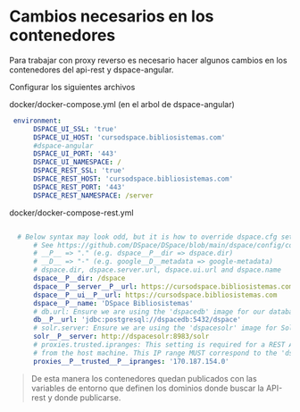 # Cambios necesarios en los contenedores

 Para trabajar con proxy reverso es necesario hacer algunos cambios en los contenedores del api-rest y dspace-angular. 



Configurar los siguientes archivos 

docker/docker-compose.yml (en el arbol de dspace-angular)

```yml
 environment:
      DSPACE_UI_SSL: 'true'
      DSPACE_UI_HOST: 'cursodspace.bibliosistemas.com'
      #dspace-angular
      DSPACE_UI_PORT: '443'
      DSPACE_UI_NAMESPACE: /
      DSPACE_REST_SSL: 'true'
      DSPACE_REST_HOST: 'cursodspace.bibliosistemas.com'
      DSPACE_REST_PORT: '443'
      DSPACE_REST_NAMESPACE: /server
```


docker/docker-compose-rest.yml

```yml

  # Below syntax may look odd, but it is how to override dspace.cfg settings via env variables.
      # See https://github.com/DSpace/DSpace/blob/main/dspace/config/config-definition.xml
      # __P__ => "." (e.g. dspace__P__dir => dspace.dir)
      # __D__ => "-" (e.g. google__D__metadata => google-metadata)
      # dspace.dir, dspace.server.url, dspace.ui.url and dspace.name
      dspace__P__dir: /dspace
      dspace__P__server__P__url: https://cursodspace.bibliosistemas.com/server
      dspace__P__ui__P__url: https://cursodspace.bibliosistemas.com
      dspace__P__name: 'DSpace Bibliosistemas'
      # db.url: Ensure we are using the 'dspacedb' image for our database
      db__P__url: 'jdbc:postgresql://dspacedb:5432/dspace'
      # solr.server: Ensure we are using the 'dspacesolr' image for Solr
      solr__P__server: http://dspacesolr:8983/solr
      # proxies.trusted.ipranges: This setting is required for a REST API running in Docker to trust requests
      # from the host machine. This IP range MUST correspond to the 'dspacenet' subnet defined above. NO IMPORTA PORQUE USAN EL MISMO DOMINIO 
      proxies__P__trusted__P__ipranges: '170.187.154.0'
```

> De esta manera los contenedores quedan publicados con las variables de entorno que definen los dominios donde buscar la API-rest y donde publicarse. 

